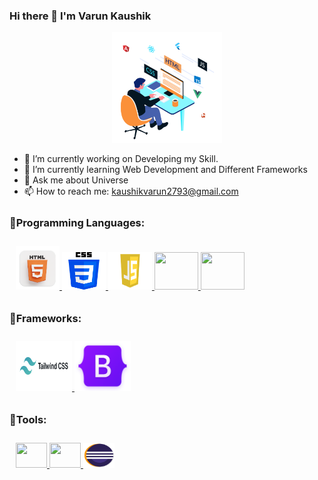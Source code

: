 ### Hi there 👋 I'm Varun Kaushik
<p align="center"><img src="front.gif" width="35%"></p>


- 🔭 I’m currently working on Developing my Skill.
- 🌱 I’m currently learning Web Development and Different Frameworks
- 💬 Ask me about Universe
- 📫 How to reach me: kaushikvarun2793@gmail.com

<p align="center">

### 🔹Programming Languages:ㅤㅤ

<p style="padding:10px;">
    <a href="https://developer.mozilla.org/en-US/docs/Web/HTML" target="_blank"> 
      <img src="ht.webp" height="70" width="70" > 
    </a>
    <a href="https://developer.mozilla.org/en-US/docs/Web/CSS" target="_blank"> 
      <img src="csspic.png" height="60" width="70" > 
    </a>
      <a href="https://developer.mozilla.org/en-US/docs/Web/JavaScript" target="_blank"> 
      <img src="javascipic.png" height="60" width="70" > 
    </a>
   <a href="https://www.java.com" target="_blank"> 
      <img src="https://img.icons8.com/color/48/000000/java-coffee-cup-logo.png" height="60" width="70"/>
    <a href="https://kotlinlang.org/docs/home.html" target="_blank"> 
      <img src="https://encrypted-tbn0.gstatic.com/images?q=tbn:ANd9GcQam_S88ONtcGpJDQ5PIrdyP9hSUNG5FMXuAOFGzeT7Z7Bwt1cWgsOIyr2Jz3HKVAhHtes&usqp=CAU" height=60 width=70 /> 
    </a>

</p>

### 🔹Frameworks:

<p style="padding:10px;">
    <a href="https://v2.tailwindcss.com/docs" target="_blank"> 
      <img src="tailwindicon.png" height="80" width="90" > 
    </a>
    <a href="https://getbootstrap.com/docs/4.1/getting-started/introduction/" target="_blank"> 
      <img src="bootstrap.png" height="80" width="90" > 
    </a>
   
</p>

### 🔹Tools:

<p style="padding:10px;">
    <a href="https://www.jetbrains.com/help/idea/getting-started.html" target="_blank"> 
        <img src="https://images-wixmp-ed30a86b8c4ca887773594c2.wixmp.com/f/9b5e7dcc-db45-4acb-8078-4f1e40191fe1/dbfye6x-ee5cf816-da93-4428-8cc6-e388e0b45136.png?token=eyJ0eXAiOiJKV1QiLCJhbGciOiJIUzI1NiJ9.eyJzdWIiOiJ1cm46YXBwOjdlMGQxODg5ODIyNjQzNzNhNWYwZDQxNWVhMGQyNmUwIiwiaXNzIjoidXJuOmFwcDo3ZTBkMTg4OTgyMjY0MzczYTVmMGQ0MTVlYTBkMjZlMCIsIm9iaiI6W1t7InBhdGgiOiJcL2ZcLzliNWU3ZGNjLWRiNDUtNGFjYi04MDc4LTRmMWU0MDE5MWZlMVwvZGJmeWU2eC1lZTVjZjgxNi1kYTkzLTQ0MjgtOGNjNi1lMzg4ZTBiNDUxMzYucG5nIn1dXSwiYXVkIjpbInVybjpzZXJ2aWNlOmZpbGUuZG93bmxvYWQiXX0.RQfd85aLpIYLzXKQkglDDihK8Nkvw9vy9GU_UKHI_ys" height=40 width=50 /> 
      </a>
    <a href="https://code.visualstudio.com/docs" target="_blank"> 
      <img src="https://img.icons8.com/color/48/000000/visual-studio--v2.png" height=40 width=50 /> 
    </a>
     <a href="" target="_blank"> 
      <img src="Eclipse.png" height=40 width=50 /> 
    </a>
   
</p>
